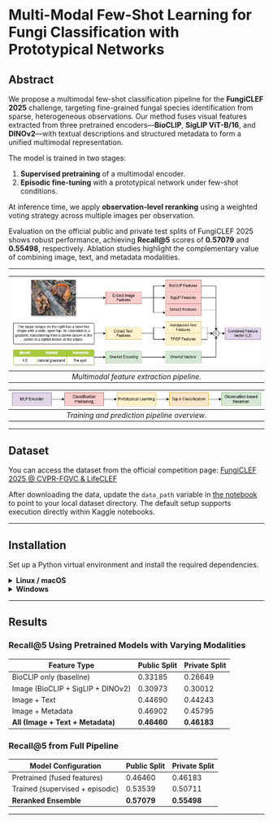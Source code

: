 # Multi-Modal Few-Shot Learning for Fungi Classification with Prototypical Networks

## Abstract

We propose a multimodal few-shot classification pipeline for the **FungiCLEF 2025** challenge, targeting fine-grained fungal species identification from sparse, heterogeneous observations. Our method fuses visual features extracted from three pretrained encoders—**BioCLIP**, **SigLIP ViT-B/16**, and **DINOv2**—with textual descriptions and structured metadata to form a unified multimodal representation.

The model is trained in two stages:

1. **Supervised pretraining** of a multimodal encoder.
2. **Episodic fine-tuning** with a prototypical network under few-shot conditions.

At inference time, we apply **observation-level reranking** using a weighted voting strategy across multiple images per observation.

Evaluation on the official public and private test splits of FungiCLEF 2025 shows robust performance, achieving **Recall\@5** scores of **0.57079** and **0.55498**, respectively. Ablation studies highlight the complementary value of combining image, text, and metadata modalities.

---

| ![Feature Extraction](figures/feature_extraction.drawio.png) |
| :----------------------------------------------------------: |
|           *Multimodal feature extraction pipeline.*          |

| ![Training Pipeline](figures/training.drawio.png) |
| :-----------------------------------------------: |
|    *Training and prediction pipeline overview.*   |

---

## Dataset

You can access the dataset from the official competition page:
[FungiCLEF 2025 @ CVPR-FGVC & LifeCLEF](https://www.kaggle.com/competitions/fungi-clef-2025/data)

After downloading the data, update the `data_path` variable in [the notebook](./fungiclef25.ipynb) to point to your local dataset directory. The default setup supports execution directly within Kaggle notebooks.

---

## Installation

Set up a Python virtual environment and install the required dependencies.

<details>
<summary><strong>Linux / macOS</strong></summary>

```bash
python -m venv .venv
source .venv/bin/activate
pip install -r requirements.txt
```

</details>

<details>
<summary><strong>Windows</strong></summary>

```cmd
python -m venv .venv
.venv\Scripts\activate
pip install -r requirements.txt
```

</details>

---

## Results

### Recall\@5 Using Pretrained Models with Varying Modalities

| **Feature Type**                  | **Public Split** | **Private Split** |
| --------------------------------- | ---------------- | ----------------- |
| BioCLIP only (baseline)           | 0.33185          | 0.26649           |
| Image (BioCLIP + SigLIP + DINOv2) | 0.30973          | 0.30012           |
| Image + Text                      | 0.44690          | 0.44243           |
| Image + Metadata                  | 0.46902          | 0.45795           |
| **All (Image + Text + Metadata)** | **0.46460**      | **0.46183**       |

### Recall\@5 from Full Pipeline

| **Model Configuration**         | **Public Split** | **Private Split** |
| ------------------------------- | ---------------- | ----------------- |
| Pretrained (fused features)     | 0.46460          | 0.46183           |
| Trained (supervised + episodic) | 0.53539          | 0.50711           |
| **Reranked Ensemble**           | **0.57079**      | **0.55498**       |

---
